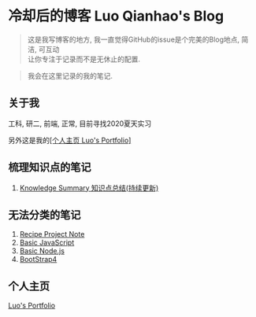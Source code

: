# 冷却后的博客 Luo Qianhao's Blog
>这是我写博客的地方, 我一直觉得GitHub的issue是个完美的Blog地点, 简洁, 可互动  
>让你专注于记录而不是无休止的配置.      

>我会在这里记录的我的笔记.




## 关于我
工科, 研二, 前端, 正常, 目前寻找2020夏天实习  

另外这是我的[[个人主页 Luo's Portfolio]](https://law-chain-hot.github.io/portfolio)




## 梳理知识点的笔记
1. [Knowledge Summary 知识点总结(持续更新)](https://github.com/law-chain-hot/Blog/issues/1)  




## 无法分类的笔记
1. [Recipe Project Note](https://github.com/law-chain-hot/md-all-notes/issues/4)  
2. [Basic JavaScript](https://github.com/law-chain-hot/md-all-notes/issues/5)    
3. [Basic Node.js](https://github.com/law-chain-hot/md-all-notes/issues/6)  
4. [BootStrap4](https://github.com/law-chain-hot/md-all-notes/issues/7)  



## 个人主页
[Luo's Portfolio](https://law-chain-hot.github.io/portfolio)  

 


